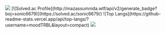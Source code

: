 <img src="https://capsule-render.vercel.app/api?type=waving&color=BDBDC8&height=150&section=header" />
[![Solved.ac Profile](http://mazassumnida.wtf/api/v2/generate_badge?boj=sonic6679)](https://solved.ac/sonic6679/)
![Top Langs](https://github-readme-stats.vercel.app/api/top-langs/?username=moodTRBL&layout=compact)
<img src="https://capsule-render.vercel.app/api?type=waving&color=BDBDC8&height=150&section=footer" />
<!--[![Atcoder Profile](https://atcoder-badge.kro.kr?id=moodTRBL)](https://atcoder.jp/users/moodTRBL)-->
<!--
**moodTRBL/moodTRBL** is a ✨ _special_ ✨ repository because its `README.md` (this file) appears on your GitHub profile.

Here are some ideas to get you started:

- 🔭 I’m currently working on ...
- 🌱 I’m currently learning ...
- 👯 I’m looking to collaborate on ...
- 🤔 I’m looking for help with ...
- 💬 Ask me about ...
- 📫 How to reach me: ...
- 😄 Pronouns: ...
- ⚡ Fun fact: ...
-->
